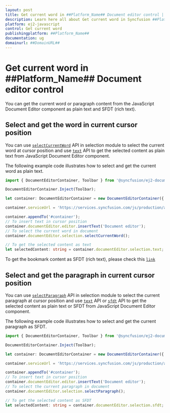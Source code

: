 ```yaml
---
layout: post
title: Get current word in ##Platform_Name## Document editor control | Syncfusion
description: Learn here all about Get current word in Syncfusion ##Platform_Name## Document editor control of Syncfusion Essential JS 2 and more.
platform: ej2-javascript
control: Get current word 
publishingplatform: ##Platform_Name##
documentation: ug
domainurl: ##DomainURL##
---
```


# Get current word in ##Platform_Name## Document editor control

You can get the current word or paragraph content from the JavaScript Document Editor component as plain text and SFDT (rich text).

## Select and get the word in current cursor position

You can use [`selectCurrentWord`](../../api/document-editor/selection/#selectcurrentword) API in selection module to select the current word at cursor position and use [`text`](../../api/document-editor/selection/#text-code-classlanguage-textstringcode) API to get the selected content as plain text from JavaScript Document Editor component.

The following example code illustrates how to select and get the current word as plain text.

```ts
import { DocumentEditorContainer, Toolbar } from '@syncfusion/ej2-documenteditor';

DocumentEditorContainer.Inject(Toolbar);

let container: DocumentEditorContainer = new DocumentEditorContainer({ enableToolbar: true, height: '590px' });

container.serviceUrl = 'https://services.syncfusion.com/js/production/api/documenteditor/';

container.appendTo('#container');
// To insert text in cursor position
container.documentEditor.editor.insertText('Document editor');
// To select the current word in document
container.documentEditor.selection.selectCurrentWord();

// To get the selected content as text
let selectedContent: string = container.documentEditor.selection.text;
```

To get the bookmark content as SFDT (rich text), please check this [`link`](../../document-editor/how-to/get-the-selected-content#get-the-selected-content-as-sfdt-rich-text)

## Select and get the paragraph in current cursor position

You can use [`selectParagraph`](../../api/document-editor/selection/#selectparagraph) API in selection module to select the current paragraph at cursor position and use [`text`](../../api/document-editor/selection/#text-code-classlanguage-textstringcode) API or [`sfdt`](../../api/document-editor/selection/#sfdt-code-classlanguage-textstringcode) API to get the selected content as plain text or SFDT from JavaScript Document Editor component.

The following example code illustrates how to select and get the current paragraph as SFDT.

```ts
import { DocumentEditorContainer, Toolbar } from '@syncfusion/ej2-documenteditor';

DocumentEditorContainer.Inject(Toolbar);

let container: DocumentEditorContainer = new DocumentEditorContainer({ enableToolbar: true, height: '590px' });

container.serviceUrl = 'https://services.syncfusion.com/js/production/api/documenteditor/';

container.appendTo('#container');
// To insert text in cursor position
container.documentEditor.editor.insertText('Document editor');
// To select the current paragraph in document
container.documentEditor.selection.selectParagraph();

// To get the selected content as SFDT
let selectedContent: string = container.documentEditor.selection.sfdt;
```
